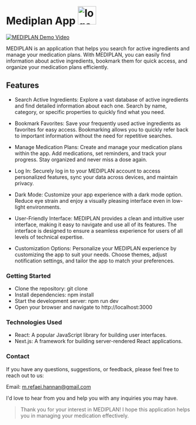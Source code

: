 # Mediplan App <img src="https://github.com/REFAEI91/capstone-project/assets/56527662/75aa6482-df90-4d9c-979b-f618a4e651cc" alt="logo" width="50">
[![MEDIPLAN Demo Video](https://img.youtube.com/vi/4DazHuW8tcs/0.jpg)](https://youtu.be/4DazHuW8tcs)



MEDIPLAN is an application that helps you search for active ingredients and manage your medication plans. With MEDIPLAN, you can easily find information about active ingredients, bookmark them for quick access, and organize your medication plans efficiently.

## Features

- Search Active Ingredients: Explore a vast database of active ingredients and find detailed information about each one. Search by name, category, or specific properties to quickly find what you need.

- Bookmark Favorites: Save your frequently used active ingredients as favorites for easy access. Bookmarking allows you to quickly refer back to important information without the need for repetitive searches.

- Manage Medication Plans: Create and manage your medication plans within the app. Add medications, set reminders, and track your progress. Stay organized and never miss a dose again.
- Log In: Securely log in to your MEDIPLAN account to access personalized features, sync your data across devices, and maintain privacy.

- Dark Mode: Customize your app experience with a dark mode option. Reduce eye strain and enjoy a visually pleasing interface even in low-light environments.

- User-Friendly Interface: MEDIPLAN provides a clean and intuitive user interface, making it easy to navigate and use all of its features. The interface is designed to ensure a seamless experience for users of all levels of technical expertise.

- Customization Options: Personalize your MEDIPLAN experience by customizing the app to suit your needs. Choose themes, adjust notification settings, and tailor the app to match your preferences.

### Getting Started

- Clone the repository: git clone 
- Install dependencies: npm install
- Start the development server: npm run dev
- Open your browser and navigate to http://localhost:3000

### Technologies Used

- React: A popular JavaScript library for building user interfaces.
- Next.js: A framework for building server-rendered React applications.

### Contact
If you have any questions, suggestions, or feedback, please feel free to reach out to us:

Email: m.refaei.hannan@gmail.com

I'd love to hear from you and help you with any inquiries you may have.



> Thank you for your interest in MEDIPLAN! I hope this application helps you in managing your medication effectively.
